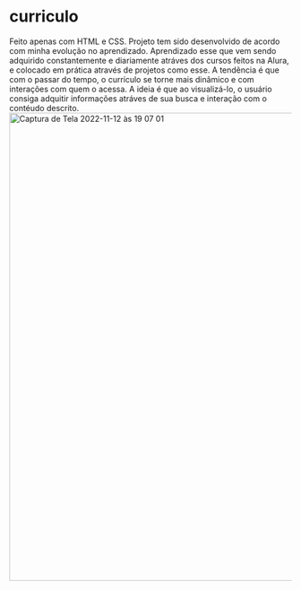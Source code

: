 # curriculo
Feito apenas com HTML e CSS.
Projeto tem sido desenvolvido de acordo com 
minha evolução no aprendizado.
Aprendizado esse que vem sendo adquirido constantemente e diariamente atráves dos cursos
feitos na Alura, e colocado em prática através de projetos como esse.
A tendência é que com o passar do tempo, o currículo se torne mais dinâmico e com 
interações com quem o acessa. 
A ideia é que ao visualizá-lo, o usuário consiga adquitir informações
atráves de sua busca e interação com o contéudo descrito. 
<img width="835" alt="Captura de Tela 2022-11-12 às 19 07 01" src="https://user-images.githubusercontent.com/110790543/201490679-f62843a9-6d1f-4a7d-8775-0594b3e51b3c.png">
